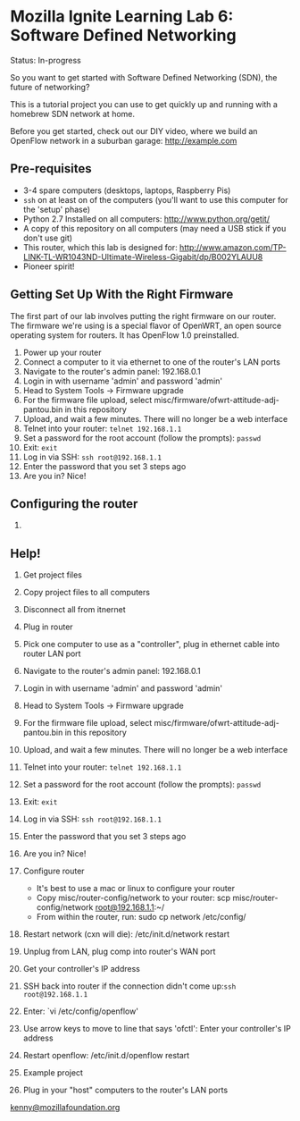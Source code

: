 # Mozilla Ignite Learning Lab 6: Software Defined Networking

Status: In-progress

So you want to get started with Software Defined Networking (SDN),
the future of networking?

This is a tutorial project you can use to get quickly up and running
with a homebrew SDN network at home.

Before you get started, check out our DIY video, where we build an OpenFlow
network in a suburban garage: http://example.com

## Pre-requisites

- 3-4 spare computers (desktops, laptops, Raspberry Pis)
- `ssh` on at least on of the computers (you'll want to use this computer for the 'setup' phase)
- Python 2.7 Installed on all computers: http://www.python.org/getit/
- A copy of this repository on all computers (may need a USB stick if you don't use git)
- This router, which this lab is designed for: http://www.amazon.com/TP-LINK-TL-WR1043ND-Ultimate-Wireless-Gigabit/dp/B002YLAUU8
- Pioneer spirit!

## Getting Set Up With the Right Firmware

The first part of our lab involves putting the right firmware
on our router. The firmware we're using is a special flavor
of OpenWRT, an open source operating system for routers. 
It has OpenFlow 1.0 preinstalled.

1. Power up your router
1. Connect a computer to it via ethernet to one of the router's LAN ports
1. Navigate to the router's admin panel: 192.168.0.1
1. Login in with username 'admin' and password 'admin'
1. Head to System Tools -> Firmware upgrade
1. For the firmware file upload, select misc/firmware/ofwrt-attitude-adj-pantou.bin in this repository
1. Upload, and wait a few minutes. There will no longer be a web interface
1. Telnet into your router: `telnet 192.168.1.1`
1. Set a password for the root account (follow the prompts): `passwd`
1. Exit: `exit`
1. Log in via SSH: `ssh root@192.168.1.1`
1. Enter the password that you set 3 steps ago
1. Are you in? Nice!

## Configuring the router

1. 

## Help!

1. Get project files
1. Copy project files to all computers
1. Disconnect all from itnernet
1. Plug in router
1. Pick one computer to use as a "controller", plug in ethernet cable into router LAN port
1. Navigate to the router's admin panel: 192.168.0.1
1. Login in with username 'admin' and password 'admin'
1. Head to System Tools -> Firmware upgrade
1. For the firmware file upload, select misc/firmware/ofwrt-attitude-adj-pantou.bin in this repository
1. Upload, and wait a few minutes. There will no longer be a web interface
1. Telnet into your router: `telnet 192.168.1.1`
1. Set a password for the root account (follow the prompts): `passwd`
1. Exit: `exit`
1. Log in via SSH: `ssh root@192.168.1.1`
1. Enter the password that you set 3 steps ago
1. Are you in? Nice!

1. Configure router
    - It's best to use a mac or linux to configure your router
    - Copy misc/router-config/network to your router: scp misc/router-config/network root@192.168.1.1:~/
    - From within the router, run: sudo cp network /etc/config/
1. Restart network (cxn will die): /etc/init.d/network restart
1. Unplug from LAN, plug comp into router's WAN port
1. Get your controller's IP address
1. SSH back into router if the connection didn't come up:`ssh root@192.168.1.1`
1. Enter: `vi /etc/config/openflow'
1. Use arrow keys to move to line that says 'ofctl': Enter your controller's IP address
1. Restart openflow: /etc/init.d/openflow restart

1. Example project
1. Plug in your "host" computers to the router's LAN ports



kenny@mozillafoundation.org
